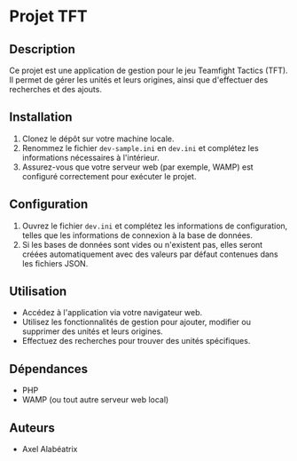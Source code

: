 # Projet TFT

## Description

Ce projet est une application de gestion pour le jeu Teamfight Tactics (TFT). Il permet de gérer les unités et leurs origines, ainsi que d'effectuer des recherches et des ajouts.

## Installation

1. Clonez le dépôt sur votre machine locale.
2. Renommez le fichier `dev-sample.ini` en `dev.ini` et complétez les informations nécessaires à l'intérieur.
3. Assurez-vous que votre serveur web (par exemple, WAMP) est configuré correctement pour exécuter le projet.

## Configuration

1. Ouvrez le fichier `dev.ini` et complétez les informations de configuration, telles que les informations de connexion à la base de données.
2. Si les bases de données sont vides ou n'existent pas, elles seront créées automatiquement avec des valeurs par défaut contenues dans les fichiers JSON.

## Utilisation

- Accédez à l'application via votre navigateur web.
- Utilisez les fonctionnalités de gestion pour ajouter, modifier ou supprimer des unités et leurs origines.
- Effectuez des recherches pour trouver des unités spécifiques.

## Dépendances

- PHP
- WAMP (ou tout autre serveur web local)

## Auteurs

- Axel Alabéatrix
